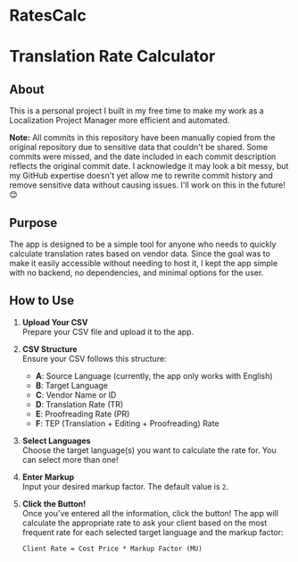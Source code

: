 # RatesCalc

# Translation Rate Calculator

## About

This is a personal project I built in my free time to make my work as a Localization Project Manager more efficient and automated.  

**Note:** All commits in this repository have been manually copied from the original repository due to sensitive data that couldn't be shared. Some commits were missed, and the date included in each commit description reflects the original commit date. I acknowledge it may look a bit messy, but my GitHub expertise doesn't yet allow me to rewrite commit history and remove sensitive data without causing issues. I'll work on this in the future! 😊

## Purpose

The app is designed to be a simple tool for anyone who needs to quickly calculate translation rates based on vendor data. Since the goal was to make it easily accessible without needing to host it, I kept the app simple with no backend, no dependencies, and minimal options for the user.

## How to Use

1. **Upload Your CSV**  
   Prepare your CSV file and upload it to the app.

2. **CSV Structure**  
   Ensure your CSV follows this structure:
   - **A**: Source Language (currently, the app only works with English)
   - **B**: Target Language
   - **C**: Vendor Name or ID
   - **D**: Translation Rate (TR)
   - **E**: Proofreading Rate (PR)
   - **F**: TEP (Translation + Editing + Proofreading) Rate

3. **Select Languages**  
   Choose the target language(s) you want to calculate the rate for. You can select more than one!

4. **Enter Markup**  
   Input your desired markup factor. The default value is `2`.

5. **Click the Button!**  
   Once you’ve entered all the information, click the button! The app will calculate the appropriate rate to ask your client based on the most frequent rate for each selected target language and the markup factor:
   ```text
   Client Rate = Cost Price * Markup Factor (MU)
